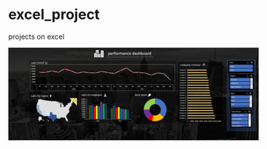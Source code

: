 # excel_project
projects on excel


![alt text](https://github.com/gourangasatapathyvit/excel_project/blob/main/SharedScreenshot.jpg?raw=true)
